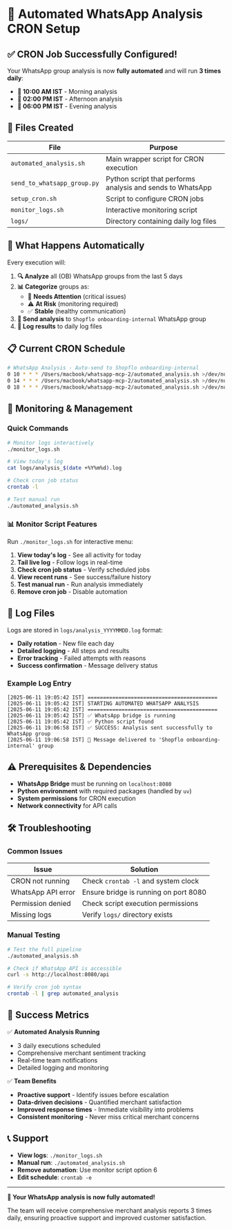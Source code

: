 # 🤖 Automated WhatsApp Analysis CRON Setup

## ✅ CRON Job Successfully Configured!

Your WhatsApp group analysis is now **fully automated** and will run **3 times daily**:

- **🌅 10:00 AM IST** - Morning analysis
- **🌆 02:00 PM IST** - Afternoon analysis  
- **🌙 06:00 PM IST** - Evening analysis

## 📁 Files Created

| File | Purpose |
|------|---------|
| `automated_analysis.sh` | Main wrapper script for CRON execution |
| `send_to_whatsapp_group.py` | Python script that performs analysis and sends to WhatsApp |
| `setup_cron.sh` | Script to configure CRON jobs |
| `monitor_logs.sh` | Interactive monitoring script |
| `logs/` | Directory containing daily log files |

## 🎯 What Happens Automatically

Every execution will:

1. **🔍 Analyze** all (OB) WhatsApp groups from the last 5 days
2. **📊 Categorize** groups as:
   - 🚨 **Needs Attention** (critical issues)
   - ⚠️ **At Risk** (monitoring required)
   - ✅ **Stable** (healthy communication)
3. **📱 Send analysis** to `Shopflo onboarding-internal` WhatsApp group
4. **📝 Log results** to daily log files

## 📋 Current CRON Schedule

```bash
# WhatsApp Analysis - Auto-send to Shopflo onboarding-internal
0 10 * * * /Users/macbook/whatsapp-mcp-2/automated_analysis.sh >/dev/null 2>&1
0 14 * * * /Users/macbook/whatsapp-mcp-2/automated_analysis.sh >/dev/null 2>&1
0 18 * * * /Users/macbook/whatsapp-mcp-2/automated_analysis.sh >/dev/null 2>&1
```

## 🔧 Monitoring & Management

### Quick Commands

```bash
# Monitor logs interactively
./monitor_logs.sh

# View today's log
cat logs/analysis_$(date +%Y%m%d).log

# Check cron job status
crontab -l

# Test manual run
./automated_analysis.sh
```

### 📊 Monitor Script Features

Run `./monitor_logs.sh` for interactive menu:

1. **View today's log** - See all activity for today
2. **Tail live log** - Follow logs in real-time
3. **Check cron job status** - Verify scheduled jobs
4. **View recent runs** - See success/failure history
5. **Test manual run** - Run analysis immediately
6. **Remove cron job** - Disable automation

## 📝 Log Files

Logs are stored in `logs/analysis_YYYYMMDD.log` format:

- **Daily rotation** - New file each day
- **Detailed logging** - All steps and results
- **Error tracking** - Failed attempts with reasons
- **Success confirmation** - Message delivery status

### Example Log Entry
```
[2025-06-11 19:05:42 IST] ==========================================
[2025-06-11 19:05:42 IST] STARTING AUTOMATED WHATSAPP ANALYSIS
[2025-06-11 19:05:42 IST] ==========================================
[2025-06-11 19:05:42 IST] ✅ WhatsApp bridge is running
[2025-06-11 19:05:42 IST] ✅ Python script found
[2025-06-11 19:06:58 IST] ✅ SUCCESS: Analysis sent successfully to WhatsApp group
[2025-06-11 19:06:58 IST] 📱 Message delivered to 'Shopflo onboarding-internal' group
```

## ⚠️ Prerequisites & Dependencies

- **WhatsApp Bridge** must be running on `localhost:8080`
- **Python environment** with required packages (handled by `uv`)
- **System permissions** for CRON execution
- **Network connectivity** for API calls

## 🛠️ Troubleshooting

### Common Issues

| Issue | Solution |
|-------|----------|
| CRON not running | Check `crontab -l` and system clock |
| WhatsApp API error | Ensure bridge is running on port 8080 |
| Permission denied | Check script execution permissions |
| Missing logs | Verify `logs/` directory exists |

### Manual Testing

```bash
# Test the full pipeline
./automated_analysis.sh

# Check if WhatsApp API is accessible
curl -s http://localhost:8080/api

# Verify cron job syntax
crontab -l | grep automated_analysis
```

## 🚀 Success Metrics

✅ **Automated Analysis Running**
- 3 daily executions scheduled
- Comprehensive merchant sentiment tracking
- Real-time team notifications
- Detailed logging and monitoring

✅ **Team Benefits**
- **Proactive support** - Identify issues before escalation
- **Data-driven decisions** - Quantified merchant satisfaction
- **Improved response times** - Immediate visibility into problems
- **Consistent monitoring** - Never miss critical merchant concerns

## 📞 Support

- **View logs**: `./monitor_logs.sh`
- **Manual run**: `./automated_analysis.sh`
- **Remove automation**: Use monitor script option 6
- **Edit schedule**: `crontab -e`

---

**🎉 Your WhatsApp analysis is now fully automated!**

The team will receive comprehensive merchant analysis reports 3 times daily, ensuring proactive support and improved customer satisfaction. 